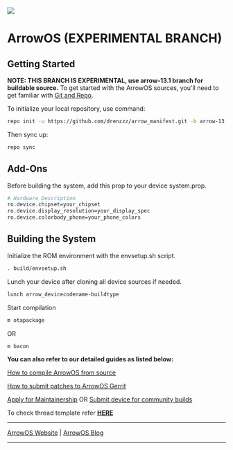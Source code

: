 <img src="https://github.com/ArrowOS/getting_started/blob/master/misc/logo.png?raw=true">

# ArrowOS (EXPERIMENTAL BRANCH)

 Getting Started
---------------
**NOTE: THIS BRANCH IS EXPERIMENTAL, use arrow-13.1 branch for buildable source.**
To get started with the ArrowOS sources, you'll need to get
familiar with [Git and Repo](https://source.android.com/setup/build/downloading).

To initialize your local repository, use command:

```bash
repo init -u https://github.com/drenzzz/arrow_manifest.git -b arrow-13.1_ext
```

Then sync up:

```bash
repo sync
```

Add-Ons
-------------------
Before building the system, add this prop to your device system.prop.

```bash
# Hardware Description
ro.device.chipset=your_chipset
ro.device.display_resolution=your_display_spec
ro.device.colorbody_phone=your_phone_colors
```

Building the System
-------------------
 Initialize the ROM environment with the envsetup.sh script.

```bash
. build/envsetup.sh
```

Lunch your device after cloning all device sources if needed.

```bash
lunch arrow_devicecodename-buildtype
```

Start compilation

```bash
m otapackage
```

OR

```bash
m bacon
```

**You can also refer to our detailed guides as listed below:**

[How to compile ArrowOS from source](https://blog.arrowos.net/android/arrowos/guides/compilation-guide)

[How to submit patches to ArrowOS Gerrit](https://blog.arrowos.net/android/arrowos/guides/how-to-submit-patches-to-arrowos-gerrit)

[Apply for Maintainership](https://blog.arrowos.net/android/arrowos/community/apply-for-maintainership) OR [Submit device for community builds](https://blog.arrowos.net/android/arrowos/news/introducing-community-builds)

To check thread template refer [**HERE**](https://raw.githubusercontent.com/ArrowOS/documentation/master/thread_template.txt)

---------------------------------------------------------------------------------------------------------------------

[ArrowOS Website](https://www.arrowos.net) | [ArrowOS Blog](https://blog.arrowos.net)

---------------------------------------------------------------------------------------------------------------------
